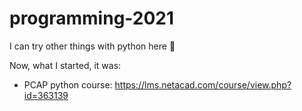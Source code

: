 # programming-2021
I can try other things with python here 🌵

Now, what I started, it was:

- PCAP python course: https://lms.netacad.com/course/view.php?id=363139 
